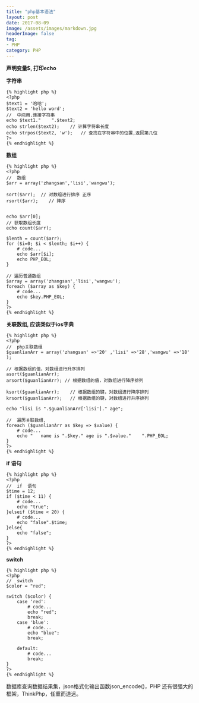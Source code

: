 ```yaml
---
title: "php基本语法"
layout: post
date: 2017-08-09
image: /assets/images/markdown.jpg
headerImage: false
tag:
- PHP
category: PHP
---
```


**声明变量$, 打印echo**

**字符串**

	{% highlight php %}
	<?php
	$text1 = '哈哈';
	$text2 = 'hello word';
	//  中间用.连接字符串
	echo $text1."    ".$text2;
	echo strlen($text2);	// 计算字符串长度
	echo strpos($text2, 'w');	// 查找在字符串中的位置,返回第几位
	?>
	{% endhighlight %}
	
	
**数组**
	
	{% highlight php %}
	<?php
	//  数组
	$arr = array('zhangsan','lisi','wangwu');
	
	sort($arr);  // 对数组进行排序 正序
	rsort($arr);	// 降序
	
	
	echo $arr[0];
	// 获取数组长度
	echo count($arr);
	
	$lenth = count($arr);
	for ($i=0; $i < $lenth; $i++) { 
		# code...
		echo $arr[$i];
	    echo PHP_EOL;
	}
	
	// 遍历普通数组
	$array = array('zhangsan','lisi','wangwu');
	foreach ($array as $key) {
		# code...
		echo $key.PHP_EOL;
	}
	?>
	{% endhighlight %}
	
	
**关联数组, 应该类似于ios字典**

	
	{% highlight php %}
	<?php
	//  php关联数组
	$guanlianArr = array('zhangsan' =>'20' ,'lisi' =>'28','wangwu' =>'18' );
	
	// 根据数组的值，对数组进行升序排列
	asort($guanlianArr);
	arsort($guanlianArr); // 根据数组的值，对数组进行降序排列
	
	ksort($guanlianArr);	// 根据数组的键，对数组进行降序排列
	krsort($guanlianArr);	// 根据数组的键，对数组进行升序排列
	
	echo "lisi is ".$guanlianArr['lisi']." age";
	
	//  遍历关联数组,  
	foreach ($guanlianArr as $key => $value) {
		# code...
		echo "   name is ".$key." age is ".$value."    ".PHP_EOL;
	}
	?>
	{% endhighlight %}

**if 语句**

	{% highlight php %}
	<?php
	//  if  语句
	$time = 12;
	if ($time < 11) {
		# code...
		echo "true";
	}elseif ($time < 20) {
		# code...
		echo "false".$time;
	}else{
		echo "false";
	}
	?>
	{% endhighlight %}

**switch**

	{% highlight php %}
	<?php
	//  switch
	$color = "red";
	
	switch ($color) {
		case 'red':
			# code...
			echo "red";
			break;
		case 'blue':
			# code...
			echo "blue";
			break;
	
		default:
			# code...
			break;
	}
	?>
	{% endhighlight %}
	

数据库查询数据结果集，json格式化输出函数json_encode()，PHP 还有很强大的框架，ThinkPhp，任重而道远。
